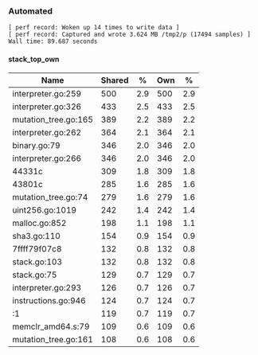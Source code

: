 ### Automated

```
[ perf record: Woken up 14 times to write data ]
[ perf record: Captured and wrote 3.624 MB /tmp2/p (17494 samples) ]
Wall time: 89.687 seconds
```

#### stack_top_own

Name                                             | Shared |   %   | Own |   %
-------------------------------------------------|--------|-------|-----|------
interpreter.go:259                               |    500 |   2.9 | 500 |   2.9
interpreter.go:326                               |    433 |   2.5 | 433 |   2.5
mutation_tree.go:165                             |    389 |   2.2 | 389 |   2.2
interpreter.go:262                               |    364 |   2.1 | 364 |   2.1
binary.go:79                                     |    346 |   2.0 | 346 |   2.0
interpreter.go:266                               |    346 |   2.0 | 346 |   2.0
44331c                                           |    309 |   1.8 | 309 |   1.8
43801c                                           |    285 |   1.6 | 285 |   1.6
mutation_tree.go:74                              |    279 |   1.6 | 279 |   1.6
uint256.go:1019                                  |    242 |   1.4 | 242 |   1.4
malloc.go:852                                    |    198 |   1.1 | 198 |   1.1
sha3.go:110                                      |    154 |   0.9 | 154 |   0.9
7ffff79f07c8                                     |    132 |   0.8 | 132 |   0.8
stack.go:103                                     |    132 |   0.8 | 132 |   0.8
stack.go:75                                      |    129 |   0.7 | 129 |   0.7
interpreter.go:293                               |    126 |   0.7 | 126 |   0.7
instructions.go:946                              |    124 |   0.7 | 124 |   0.7
<autogenerated>:1                                |    119 |   0.7 | 119 |   0.7
memclr_amd64.s:79                                |    109 |   0.6 | 109 |   0.6
mutation_tree.go:161                             |    108 |   0.6 | 108 |   0.6
